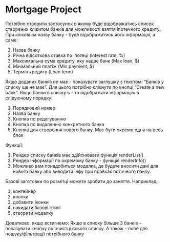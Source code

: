# Mortgage Project
Потрібно створити застосунок в якому буде відображатись список створених клієнтом банків для можливості взяття іпотечного кредиту. При клікові на назву банку - буде відображатись його інформація, а саме:
1. Назва банку
1. Річна відсоткова ставка по іпотеці (interest rate, %)
1. Максимальна сума кредиту, яку надає банк (Max loan, $)
1. Мінімальний платіж (Min payment, $)
1. Термін кредиту (Loan term)

Якщо доданих банків не має - показувати заглушку з текстом: “Банків у списку ще не має”. 
Для цього потрібно клікнути по кнопці “Create a new bank”.
Якщо банки в списку є - то відображати інформацію в слідуючому порядку:
1. Порядковий номер
1. Назва банку
1. Кнопка по редагуванню
1. Кнопка по видаленню конкретного банка
1. Кнопка для створення нового банку. Має бути окремо одна на весь блок

Функції:
1. Рендер списку банків має здійснювати функція renderList()
1. Рендер інформації по окремому банку - функція renderInfo()
1. Можливо вам понадобиться модалка, де будете вносити дані для нового банку або виводити інфу при правках поточного банку.

Базові заготовки по розмітці можете зробити до заняття.
Наприклад:
1. контейнер
1. кнопки
1. добавити іконки
1. накидати базові стилі
1. створити модалку

Додатково, якщо встигнемо:
Якщо в списку більше 3 банків - показувати кнопку по очистці всього списку. А також - поле для пошуку/фільтрації потрібного банку
